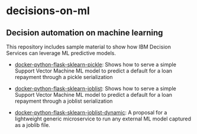 # decisions-on-ml

## Decision automation on machine learning

This repository includes sample material to show how IBM Decision Services can leverage ML predictive models.

- [docker-python-flask-sklearn-pickle](docker-python-flask-sklearn-pickle/README.md): Shows how to serve a simple Support Vector Machine ML model to predict a default for a loan repayment through a pickle serialization

- [docker-python-flask-sklearn-joblist](docker-python-flask-sklearn-joblist/README.md): Shows how to serve a simple Support Vector Machine ML model to predict a default for a loan repayment through a joblist serialization

- [docker-python-flask-sklearn-joblist-dynamic](docker-python-flask-sklearn-joblist-dynamic/README.md): A proposal for a lightweight generic microservice to run any external ML model captured as a joblib file.


